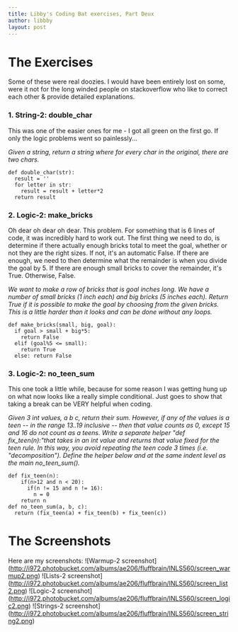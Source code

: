 ```yaml
---
title: Libby's Coding Bat exercises, Part Deux
author: libbby
layout: post
---
```


# The Exercises
Some of these were real doozies. I would have been entirely lost on some, were it not for the long winded people on stackoverflow who like to correct each other & provide detailed explanations.

### 1. String-2: double_char
This was one of the easier ones for me - I got all green on the first go. If only the logic problems went so painlessly...

_Given a string, return a string where for every char in the original, there are two chars._

```
def double_char(str):
  result = ''
  for letter in str:
    result = result + letter*2
  return result

```

### 2. Logic-2: make_bricks
Oh dear oh dear oh dear. This problem.
For something that is 6 lines of code, it was incredibly hard to work out.
The first thing we need to do, is determine if there actually enough bricks total to meet the goal, whether or not they are the right sizes. If not, it's an automatic False.
If there are enough, we need to then determine what the remainder is when you divide the goal by 5. If there are enough small bricks to cover the remainder, it's True.
Otherwise, False.

_We want to make a row of bricks that is goal inches long. We have a number of small bricks (1 inch each) and big bricks (5 inches each). Return True if it is possible to make the goal by choosing from the given bricks. This is a little harder than it looks and can be done without any loops._

```
def make_bricks(small, big, goal):
  if goal > small + big*5:
    return False
  elif (goal%5 <= small):
    return True
  else: return False
```

### 3. Logic-2: no_teen_sum
This one took a little while, because for some reason I was getting hung up on what now looks like a really simple conditional. Just goes to show that taking a break can be VERY helpful when coding.

_Given 3 int values, a b c, return their sum. However, if any of the values is a teen -- in the range 13..19 inclusive -- then that value counts as 0, except 15 and 16 do not count as a teens. Write a separate helper "def fix_teen(n):"that takes in an int value and returns that value fixed for the teen rule. In this way, you avoid repeating the teen code 3 times (i.e. "decomposition"). Define the helper below and at the same indent level as the main no_teen_sum()._

```
def fix_teen(n):
    if(n>12 and n < 20):
      if(n != 15 and n != 16):
        n = 0
    return n
def no_teen_sum(a, b, c):   
  return (fix_teen(a) + fix_teen(b) + fix_teen(c))
```

# The Screenshots
Here are my screenshots:
![Warmup-2 screenshot] (http://i972.photobucket.com/albums/ae206/fluffbrain/INLS560/screen_warmup2.png)
![Lists-2 screenshot] (http://i972.photobucket.com/albums/ae206/fluffbrain/INLS560/screen_list2.png)
![Logic-2 screenshot] (http://i972.photobucket.com/albums/ae206/fluffbrain/INLS560/screen_logic2.png)
![Strings-2 screenshot] (http://i972.photobucket.com/albums/ae206/fluffbrain/INLS560/screen_string2.png)
